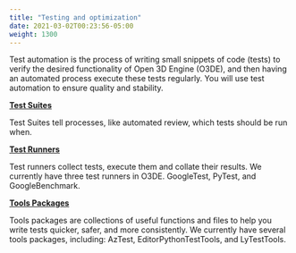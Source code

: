 ```yaml
---
title: "Testing and optimization"
date: 2021-03-02T00:23:56-05:00
weight: 1300
---
```


Test automation is the process of writing small snippets of code (tests) to verify the desired functionality of Open 3D Engine (O3DE), and then having an automated process execute these tests regularly. You will use test automation to ensure quality and stability. 

[**Test Suites**](/docs/user-guide/testing/test-suites)

Test Suites tell processes, like automated review, which tests should be run when.

[**Test Runners**](/docs/user-guide/testing/test-runners)

Test runners collect tests, execute them and collate their results. We currently have three test runners in O3DE. GoogleTest, PyTest, and GoogleBenchmark.

[**Tools Packages**](/docs/user-guide/testing/tools-packages)

Tools packages are collections of useful functions and files to help you write tests quicker, safer, and more consistently. We currently have several tools packages, including: AzTest, EditorPythonTestTools, and LyTestTools.

